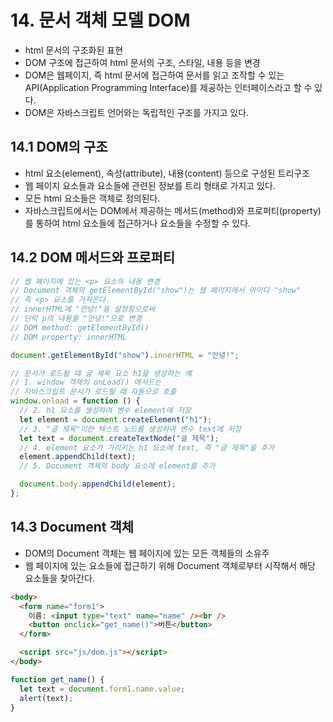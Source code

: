# 14. 문서 객체 모델 DOM

- html 문서의 구조화된 표현
- DOM 구조에 접근하여 html 문서의 구조, 스타일, 내용 등을 변경
- DOM은 웹페이지, 즉 html 문서에 접근하여 문서를 읽고 조작할 수 있는 API(Application Programming Interface)를 제공하는 인터페이스라고 할 수 있다.
- DOM은 자바스크립트 언어와는 독립적인 구조를 가지고 있다.

## 14.1 DOM의 구조

- html 요소(element), 속성(attribute), 내용(content) 등으로 구성된 트리구조
- 웹 페이지 요소들과 요소들에 관련된 정보를 트리 형태로 가지고 있다.
- 모든 html 요소들은 객체로 정의된다.
- 자바스크립트에서는 DOM에서 제공하는 메서드(method)와 프로퍼티(property)를 통하여 html 요소들에 접근하거나 요소들을 수정할 수 있다.

## 14.2 DOM 메서드와 프로퍼티

```js
// 웹 페이지에 있는 <p> 요소의 내용 변경
// Document 객체의 getElementById("show")는 웹 페이지에서 아이디 "show"
// 즉 <p> 요소를 가져온다.
// innerHTML에 "안녕!"을 설정함으로써
// 단락 p의 내용을 "안녕!"으로 변경
// DOM method: getElementById()
// DOM property: innerHTML

document.getElementById("show").innerHTML = "안녕!";

// 문서가 로드될 때 글 제목 요소 h1을 생성하는 예
// 1. window 객체의 onLoad() 메서드는
// 자바스크립트 문서가 로드될 때 자동으로 호출
window.onload = function () {
  // 2. h1 요소를 생성하여 변수 element에 저장
  let element = document.createElement("h1");
  // 3. "글 제목"이란 텍스트 노드를 생성하여 변수 text에 저장
  let text = document.createTextNode("글 제목");
  // 4. element 요소가 가리키는 h1 요소에 text, 즉 "글 제목"을 추가
  element.appendChild(text);
  // 5. Document 객체의 body 요소에 element를 추가

  document.body.appendChild(element);
};
```

## 14.3 Document 객체

- DOM의 Document 객체는 웹 페이지에 있는 모든 객체들의 소유주
- 웹 페이지에 있는 요소들에 접근하기 위해 Document 객체로부터 시작해서 해당 요소들을 찾아간다.

```html
<body>
  <form name="form1">
    이름: <input type="text" name="name" /><br />
    <button onclick="get_name()">버튼</button>
  </form>

  <script src="js/dom.js"></script>
</body>
```

```js
function get_name() {
  let text = document.form1.name.value;
  alert(text);
}
```
